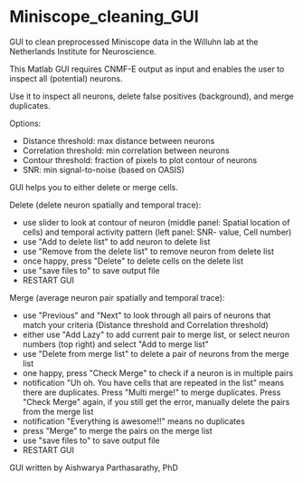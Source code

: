# Miniscope_cleaning_GUI
GUI to clean preprocessed Miniscope data in the Willuhn lab at the Netherlands Institute for Neuroscience. 

This Matlab GUI requires CNMF-E output as input and enables the user to inspect all (potential) neurons.

Use it to inspect all neurons, delete false positives (background), and merge duplicates.

Options:
- Distance threshold: max distance between neurons
- Correlation threshold: min correlation between neurons
- Contour threshold: fraction of pixels to plot contour of neurons
- SNR: min signal-to-noise (based on OASIS)

GUI helps you to either delete or merge cells.

Delete (delete neuron spatially and temporal trace):
- use slider to look at contour of neuron (middle panel: Spatial location of cells) and temporal activity pattern (left panel: SNR- value, Cell number)
- use "Add to delete list" to add neuron to delete list
- use "Remove from the delete list" to remove neuron from delete list
- once happy, press "Delete" to delete cells on the delete list
- use "save files to" to save output file
- RESTART GUI 

Merge (average neuron pair spatially and temporal trace):
- use "Previous" and "Next" to look through all pairs of neurons that match your criteria (Distance threshold and Correlation threshold)
- either use "Add Lazy" to add current pair to merge list, or select neuron numbers (top right) and select "Add to merge list"
- use "Delete from merge list" to delete a pair of neurons from the merge list
- one happy, press "Check Merge" to check if a neuron is in multiple pairs
- notification "Uh oh. You have cells that are repeated in the list" means there are duplicates. Press "Multi merge!" to merge duplicates. Press "Check Merge" again, if you still get the error, manually delete the pairs from the merge list
- notification "Everything is awesome!!" means no duplicates
- press "Merge" to merge the pairs on the merge list
- use "save files to" to save output file
- RESTART GUI 

GUI written by Aishwarya Parthasarathy, PhD
